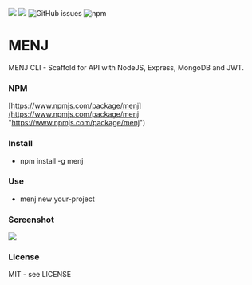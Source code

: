 ![](https://img.shields.io/github/stars/titenq/menj?logo=github) ![](https://img.shields.io/github/forks/titenq/menj?logo=github) ![GitHub issues](https://img.shields.io/github/issues/titenq/menj?logo=github) ![npm](https://img.shields.io/npm/v/menj?logo=npm)

# MENJ

MENJ CLI - Scaffold for API with NodeJS, Express, MongoDB and JWT.

### NPM
[https://www.npmjs.com/package/menj](https://www.npmjs.com/package/menj "https://www.npmjs.com/package/menj")

### Install
- npm install -g menj

### Use
- menj new your-project

### Screenshot

![](https://github.com/titenq/menj/blob/master/screenshot.png?raw=true)

### License

MIT - see LICENSE

